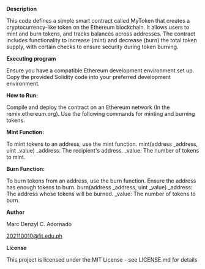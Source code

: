 **Description**

This code defines a simple smart contract called MyToken that creates a cryptocurrency-like token on the Ethereum blockchain. It allows users to mint and burn tokens, and tracks balances across addresses. 
The contract includes functionality to increase (mint) and decrease (burn) the total token supply, with certain checks to ensure security during token burning.


**Executing program**

Ensure you have a compatible Ethereum development environment set up.
Copy the provided Solidity code into your preferred development environment.




**How to Run:**

Compile and deploy the contract on an Ethereum network (In the remix.ethereum.org).
Use the following commands for minting and burning tokens.

**Mint Function:**

To mint tokens to an address, use the mint function.
mint(address _address, uint _value)
_address: The recipient's address.
_value: The number of tokens to mint.

**Burn Function:**

To burn tokens from an address, use the burn function. Ensure the address has enough tokens to burn.
burn(address _address, uint _value)
_address: The address whose tokens will be burned.
_value: The number of tokens to burn.


**Author**

Marc Denzyl C. Adornado

202110010@fit.edu.ph


**License**

This project is licensed under the MIT License - see LICENSE.md for details

